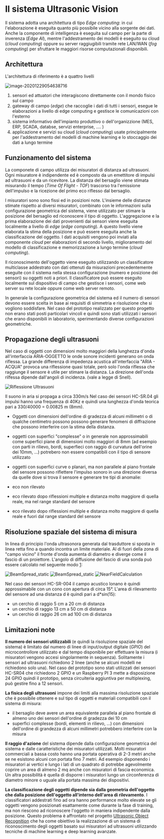 # Il sistema Ultrasonic Vision

Il sistema adotta una architettura di tipo _Edge computing_: in cui l'elaborazione è eseguita quanto più possibile vicino alla sorgente dei dati. Anche la componente di intelligenza è eseguita sul campo  per la parte di inverenza (_Edge AI_), mentre l'addestramento dei modelli è eseguito su cloud (_cloud computing_) oppure su server raggiugibili tramite rete LAN/WAN (_fog computing_) per sfruttare le maggiori risorse computazionali disponibili.

## Architettura

L'architettura di riferimento è a quattro livelli

![image-20201229054638716](../media/architecture_field_edge_fog_cloud_with_task.png)

1. sensori ed attuatori che interagiscono direttamente con il mondo fisico sul campo
2. gateway di campo (_edge_) che raccoglie i dati di tutti i sensori, esegue le elaborazioni a livello di edge computing e gestisce le comunicazioni con l'esterno
3. sistema informativo dell'impianto produttivo o dell'organizzione (MES, ERP, SCADA, databse, servizi enterprise, .... )
4. applicazione e servizi su cloud (_cloud computing_) usate principalmente per l'addestramento del modelli di machine learning e lo stoccaggio dei dati a lungo termine

## Funzionamento del sistema

La componete di campo utilizza dei misuratori di distanza ad ultrasuoni. Ogni misuratore è indipendente ed è composto da un emettitore di impulsi ad ultrasuoni e da un ricevitore. La distanza del bersaglio viene stimata misurando il tempo (_Time Of Flight - TOF_) trascorso tra l'emissione dell'impulso e la ricezione del primo eco riflesso dal bersaglio.

I misuratori sono sono fissi ed in posizioni note. L'insieme delle distanze stimate rispetto ai diversi misuratori, combinato con le informazioni sulla configurazione geometrica del sistema,  viene utilizzato per stimare la posizione del bersaglio ed riconoscere  il tipo di oggetto. L'aggregazione e la prima elaborazione dei dati provenienti dai sensori viene eseguita localmente a livello di _edge_ (_edge computing_). A questo livello viene elaborata la stima della posizione e può essere eseguita anche la classificazione del oggetto. I dati acquisiti vengono poi inviati alla componente _cloud_ per elaborazioni di secondo livello, miglioramento del modello di classificazione e memorizzazione a lungo termine (_cloud computing_).

Il riconoscimento dell'oggetto viene eseguito utilizzando un classificatore multiclasse addestrato con dati ottenuti da misurazioni precedentemente eseguite con il sistema nella stessa configurazione (numero e posizione dei sensori) su oggetti noti a priori. Il classificatore può essere eseguito localmente sul dispositivo di campo che gestisce i sensori, come web server su rete locale oppure come web server remoto.

In generale la configurazione geometrica del sistema ed il numero di sensori devono essere scelta in base ai requisiti di simmetria e risoluzione che si vogliono soddisfare. Nel caso del prototipo realizzato per questo progetto non erano stati posti  particolari vincoli e quindi sono stati utilizzati i sensori che erano disponibili in laboratorio, sperimentando diverse configurazioni geometriche.

## Propagazione degli ultrasuoni

Nel caso di oggetti con dimensioni molto maggiori della lunghezza d'onda all'interfaccia ARIA-OGGETTO le onde sonore incidenti generano on onda riflessa.  La grande differenza di impedenza acustica all'interfaccia  "ARIA - ACQUA" provoca una riflessione quasi totale, però solo l'onda riflessa che raggiunge il sensore è utile per stimare la distanza. La direzione dell'onda rilfessa dipende dall'angoli di incidenza. (vale a legge di Snell).

![Riflessione Ultrasuoni](https://raw.githubusercontent.com/emanbuc/ultrasonic-vision/main/media/riflessione_trasmissione_ultrasuoni.png)

Il suono in aria si propaga a circa 330m/s
Nel caso dei sensori HC-SR.04 gli impulsi hanno una frequenza di 40Kz e quindi una lunghezza d'onda teorica pari a 330/40000 = 0.00825 m (8mm).

- Oggetti con dimensioni dell'ordine di gradezza di alcuni millimetri o di qualche centimetro possono possono generare fenomeni di diffrazione che possono interferire con la stima della distanza.

- oggetti con superfici "complesse" o in generale non approssimabili come superfici piane di dimensioni molto maggiori di 8mm (ad esempio con parti in rilievo, bordi, superfieci con raggio di curvatura dell'orine dei 10mm, ...) potrebero non essere compatibili con il tipo di sensore utilizzato

- oggetti con superfici curve o planari, ma non parallele al piano frontale del sensore possono riflettere l'impulso sonoro in una direzione diversa da quelle dove si trova il sensore e generare tre tipi di anomalie:
  
- eco non rilevato
- eco rilevato dopo riflessioni multiple e distanza molto maggiore di quella reale, ma nel range standard del sensore
- eco rilevato dopo riflessioni multiple e distanza molto maggiore di quella reale e fuori dal range standard del sensore

## Risoluzione spaziale del sistema di misura

In linea di principio l'onda ultrasonora generata dal trasduttore si sposta in linea retta fino a quando incontra un limite materiale. Al di fuori della zona di "campo vicino" il fronte d'onda aumenta di diametro e diverge come il fascio di un proiettore. L'angolo di diffusione del fascio di una sonda può essere calcolato nel seguente modo [1](https://www.olympus-ims.com/it/ndt-tutorials/transducers/wave-front):

![BeamSpread_static](../media/near-field.jpg)
![BeamSpread_static](../media/BeamSpread_static.jpg)
![NearFieldCalculation](../media/NearFieldCalculation.gif)

Nel caso dei sensori HC-SR-004 il campo acustico lonano è quindi approssimabile con un cono con apertura di circa 15°. L'area di rilevamento del sensore ad una distanza d è quindi pari a d*sin(15):

- un cerchio di raggio 5 cm a 20 cm di distanza
- un cerchio di raggio 13 cm a 50 cm di distanza
- un cerchio di raggio 26 cm ad 100 cm di distanza

## Limitazioni note

**Il numero dei sensori utilizzabili** (e quindi la risoluzione spaziale del sistema) è limitato dal numero di linee di input/output digitale (_GPIO_)  del microcontrollore utilizzato e dal tempo disponibile per effettuare la misura (i misuratori vengono accesi singolarmente in sequenza). Solitamente i sensori ad ultrasuoni richiedono 2 linee (anche se alcuni modelli ne richiedono solo una). Nel caso del prototipo sono stati utilizzati dei sensori HC-SR04 che richiedono 2 GPIO e un Raspberry PI 3 mette a disposizione 24 GPIO quindi il prototipo, senza circuiteria aggiuntiva per multiplexing, può gestire fino a 12 sensori.

**La fisica degli ultrasuoni** impone dei limiti alla massima risoluzione spaziale che è possibile ottenere e sul tipo di oggetti e materiali  compatibili con il sistema di misura:

- il bersaglio deve avere un area equivalente parallela al piano frontale di almeno uno dei sensori dell'ordine di gradezza dei 10 cm
- superfici complesse (bordi, elementi in rilievo, ...) con dimensioni dell'ordine di grandezza di alcuni millimetri potrebbero interferire con la misura

**Il raggio d'azione** del sistema dipende dalla configurazione geometrica del sistema e dalle caratteristiche dei misuratori utilizzati. Molti misuratori commerciali a bassa costo hanno una portata operativa di 2-3 metri anche se ne esistono alcuni con portata fino 7 metri.  Ad esempio disponendo i misuratori ai vertici e lungo i lati di un quadrato di potrebbe agevolmente coprire un area di almeno 2 mq anche con misuratori di fascia economica. Un altra possibilità è quella di disporre i misuratori lungo un circonferenza di diametro minore o uguale alla portata massima dei dispositivi.

**La classificazione degli oggetti dipende sia dalla geometria dell'oggetto che dalla posizione dell'oggetto all'interno dell'area di rilevamento**.  I classificatori addestrati fino ad ora hanno performance molto elevate se gli oggetti vengono posizionati esattamente come durante la fase di training, ma non riescono ad riconoscere l'oggetto in maniera indipendente dalla posizione. Questo problema è affrontato nel progetto [Ultrasonic Object Recognition](https://github.com/emanbuc/ultrasonic-object-recognition) che ha come obiettivo la realizzazione di un sistema di riconoscimento degli oggetti basato sui misuratori ad ultrasuoni utilizzando tecniche di machine learning e deep learning avanzate.
